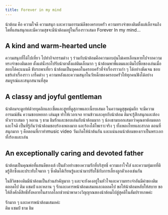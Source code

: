 ```yaml
---
title: Forever in my mind
---
```



น้าต้อม คือ ความใจดี ความสนุก และความอารมณ์ดีของครอบครัว ความทรงจำของติมตั้งแต่เล็กจนถึงโตที่แสนสนุกและมีความสุขจะมีน้าต้อมอยู่ในเรื่องราวเสมอ Forever In my mind…

## A kind and warm-hearted uncle

ความสนุกที่ได้ไปเที่ยว ไปทำกิจกรรมต่าง ๆ ร่วมกับน้าต้อมคือความอบอุ่นไม่เคยเลือนหายไปจากความทรงจำของติมเลย ตั้งแต่นั่งรถไปรับน้าตาตั้งแต่ติมเล็กมาก ๆ น้าต้อมพาพี่แตมและติมไปซื้อของเล่นเมื่อสอบได้คะแนนดี ขับรถพาเที่ยว น้าต้อมเป็นบุคคลในครอบครัวที่จำเรื่องราวเก่า ๆ ได้อย่างชัดเจน ชอบแชร์เล่าเรื่องราว เกร็ดต่าง ๆ ความหลังและความสนุกในวัยเด็กของครอบครัวให้ทุกคนฟังได้อย่างสมบูรณ์และสนุกสนานที่สุด

## A classy and joyful gentleman

น้าต้อมจะดูเท่ห์ด้วยบุคลิกและเชิ้ตและสูทที่ดูสุภาพและเนี้ยบเสมอ ในความดูสุขุมนุ่มลึก จะมีความอารมณ์ขัน ความชอบหยอก เล่นมุข ทำให้เวลาเจอ ทานข้าวและคุยกับน้าต้อม ติมจะรู้สึกสนุกและต้องหัวเราะเสมอ ๆ หลาน ๆ ธาม ธิมรักและชอบเล่นกับน้าต้อมมาก ๆ น้องธามบอกเสมอว่าคุณตาต้อมตลกและใจดี เป็นที่รู้กันว่าน้าต้อมชอบร้องเพลงมาก และร้องได้ไพเราะจริง ๆ ทั้งเพลงไทยและสากล ตอนที่สนุกมาก ๆ คือตอนที่เราทำmusic video วันเกิดให้น้าต้นกัน และแน่นอนน้าต้อมของเราเป็นพระเอกทั้งร้องและเล่น

## An exceptionally caring and devoted father

น้าต้อมเป็นคุณพ่อที่แสนดีของเต้ เป็นตัวอย่างของความรักที่บริสุทธิ์ ความเอาใจใส่ และความทุ่มเทที่ติมรู้สึกซึ้งและประทับใจมาก ๆ ซึ่งติมได้เรียนรู้และนำมาปรับใช้กับการเลี้ยงลูกตัวเองเช่นกัน

ในชีวิตของติมมีน้าต้อมเป็นส่วนสำคัญมาก ๆ และจะยังคงอยู่ในหัวใจและความทรงจำอันมีค่าของติมตลอดไป ติม แชมป์ และหลาน ๆ รักและเคารพน้าต้อมเสมอและตลอดไป ขอให้น้าต้อมหลับให้สบาย ขอให้สิ่งศักดิ์สิทธิ์ทั้งหลายในสากลโลกช่วยนำพาดวงวิญญาณของน้าต้อมไปสู่สุคติในสัมปรายภพค่ะ

รักมาก ๆ และเคารพน้าต้อมเสมอค่ะ  
ติม แชมป์ ธาม ธิม

